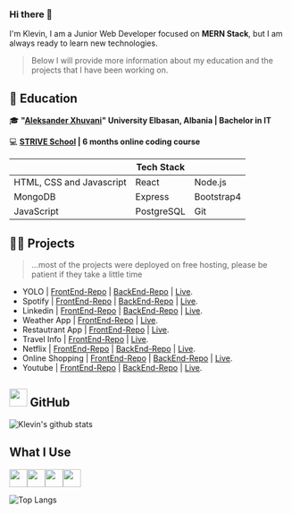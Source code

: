 ### Hi there 👋

I'm Klevin, I am a Junior Web Developer focused on **MERN Stack**, but I am always ready to learn new technologies.

> Below I will provide more information about my education and the projects that I have been working on.


## :school: Education
:mortar_board: <strong>"[Aleksander Xhuvani](https://www.uniel.edu.al/)" University Elbasan, Albania | Bachelor in IT</strong>
        
:computer: <strong>[STRIVE School](https://strive.school/) | 6 months online coding course </strong>

|                |Tech Stack                          |                         |
|----------------|-------------------------------|-----------------------------|
|HTML, CSS and Javascript|React            |Node.js            |
|MongoDB          |Express            |Bootstrap4            |
|JavaScript          |PostgreSQL|Git|

## :man_technologist: Projects

> ...most of the projects were deployed on free hosting, please be patient if they take a little time

- YOLO | [FrontEnd-Repo](https://github.com/klevinb/Solo_Capstone_FE) | [BackEnd-Repo](https://github.com/klevinb/Solo_Capstone_BE) | [Live](https://yolowebsitefe.herokuapp.com/).
- Spotify | [FrontEnd-Repo](https://github.com/klevinb/Spotify_FE) | [BackEnd-Repo](https://github.com/klevinb/Spotify_Backend) | [Live](https://fakespotify.herokuapp.com/).
- Linkedin | [FrontEnd-Repo](https://github.com/klevinb/LinkedinBackend_TBW_FE) | [BackEnd-Repo](https://github.com/klevinb/LinkedinBackend_TBW_AUTH) | [Live](https://linkedinfakefe.herokuapp.com/).
- Weather App | [FrontEnd-Repo](https://github.com/klevinb/WeatherApp) | [Live](http://tsweatherapp.herokuapp.com).
- Restautrant App | [FrontEnd-Repo](https://github.com/klevinb/Pasta_Restaurant) | [Live](http://pastarestaurant.herokuapp.com/).
- Travel Info | [FrontEnd-Repo](https://github.com/klevinb/Travel_App) | [Live](https://thingstodotravel.herokuapp.com/).
- Netflix | [FrontEnd-Repo]() | [BackEnd-Repo]() | [Live]().
- Online Shopping | [FrontEnd-Repo]() | [BackEnd-Repo]() | [Live]().
- Youtube | [FrontEnd-Repo]() | [BackEnd-Repo]() | [Live]().


## <img height="32" width="32" src="https://simpleicons.org/icons/github.svg" /> GitHub
![Klevin's github stats](https://github-readme-stats.vercel.app/api?username=OksanaCoder&count_private=true&hide=issues,prs&show_icons=true&theme=vue&bg_color=white)

## What I Use
<div style="display:flex;">
  <img height="32" width="32" src="https://simpleicons.org/icons/javascript.svg" />
  <img height="32" width="32" src="https://simpleicons.org/icons/mongodb.svg" />
  <img height="32" width="32" src="https://simpleicons.org/icons/node-dot-js.svg" />
  <img height="32" width="32" src="https://simpleicons.org/icons/react.svg" />
</div>

![Top Langs](https://github-readme-stats.vercel.app/api/top-langs/?username=klevinb&layout=compact)
